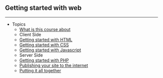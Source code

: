 ## Getting started with web
---------------------------

* Topics     
	* [What is this course about](docs/0.What-is-this-course-about.md)
	* Client Side
	* [Getting started with HTML](docs/1.HTML.md)  
	* [Getting started with CSS](docs/2.CSS.md) 
	* [Getting started with Javascript](docs/3.Javascript.md)
	* Server Side
	* [Getting started with PHP](docs/3.PHP.md)
	* [Publishing your site to the internet](docs/5.Publishing-your-website-on-the-internet.md)
	* [Putting it all together]()
